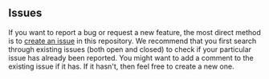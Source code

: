 ## Issues ##
If you want to report a bug or request a new feature, the most direct method is to [create an issue](https://github.com/icsadvprj/ICS-Advisory-Project/issues) in this
repository. We recommend that you first search through existing issues (both open and closed) to check if your particular issue has already been reported. You might want to add a comment to the existing issue if it has. If it hasn't, then feel free to create a new one.

